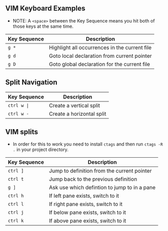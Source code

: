 VIM Keyboard Examples
---------------------

* NOTE: A `<space>` between the Key Sequence means you hit both of those keys at the same time.

| Key Sequence | Description                                   |
|--------------|-----------------------------------------------|
| `g *`         | Highlight all occurrences in the current file |
| `g d`         | Goto local declaration from current pointer   |
| `g D`         | Goto global declaration for the current file  |

## Split Navigation

| Key Sequence | Description                                   |
|--------------|-----------------------------------------------|
| `ctrl w \|`   | Create a vertical split                       |
| `ctrl w -`   | Create a horizontal split                     |

## VIM splits

* In order for this to work you need to install `ctags` and then run `ctags -R .` in your project directory.

| Key Sequence | Description                                   |
|--------------|-----------------------------------------------|
| `ctrl ]`     | Jump to definition from the current pointer   |
| `ctrl t`     | Jump back to the previous definition          |
| `g ]`        | Ask use which defintion to jump to in a pane  |
| `ctrl h`     | If left pane exists, switch to it             |
| `ctrl l`     | If right pane exists, switch to it            |
| `ctrl j`     | If below pane exists, switch to it            |
| `ctrl k`     | If above pane exists, switch to it            |
